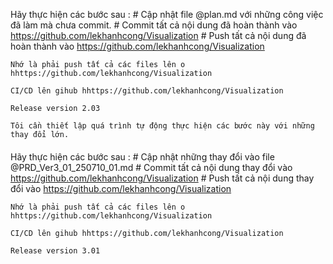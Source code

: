 Hãy thực hiện các bước sau :
    # Cập nhật file @plan.md với những công việc đã làm mà chưa commit.
    # Commit tất cả nội dung đã hoàn thành vào https://github.com/lekhanhcong/Visualization
    # Push tất cả nội dung đã hoàn thành vào https://github.com/lekhanhcong/Visualization

    Nhớ là phải push tất cả các files lên o hhttps://github.com/lekhanhcong/Visualization

    CI/CD lên gihub hhttps://github.com/lekhanhcong/Visualization

    Release version 2.03

    Tôi cần thiết lập quá trình tự động thực hiện các bước này với những thay đổi lớn. 


####
Hãy thực hiện các bước sau :
    # Cập nhật những thay đổi vào file @PRD_Ver3_01_250710_01.md 
    # Commit tất cả nội dung thay đổi vào https://github.com/lekhanhcong/Visualization
    # Push tất cả nội dung thay đổi  vào https://github.com/lekhanhcong/Visualization

    Nhớ là phải push tất cả các files lên o hhttps://github.com/lekhanhcong/Visualization

    CI/CD lên gihub hhttps://github.com/lekhanhcong/Visualization

    Release version 3.01

    